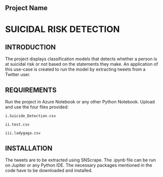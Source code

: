 ## Project Name 
# SUICIDAL RISK DETECTION

## INTRODUCTION

The project displays classification models that detects whether a person is at suicidal risk or not based on the statements they make. 
An application of this use-case is created to run the model by extracting tweets from a Twitter user.

## REQUIREMENTS
Run the project in Azure Notebook or any other Python Notebook.
Upload and use the four files provided: 

	i.Suicide_Detection.csv 
 
	ii.test.csv 
 
	iii.ladygaga.csv 

## INSTALLATION
The tweets are to be extracted using SNScrape.
The .ipynb file can be run on Jupiter or any Python IDE.
The necessary packages mentioned in the code have to be downloaded and installed.
